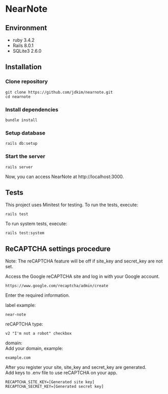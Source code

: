 # NearNote
## Environment
* ruby 3.4.2
* Rails 8.0.1
* SQLite3 2.6.0

## Installation
### Clone repository
```
git clone https://github.com/jdkim/nearnote.git
cd nearnote
```

### Install dependencies
```
bundle install
```

### Setup database
```
rails db:setup
```

### Start the server
```
rails server
```

Now, you can access NearNote at http://localhost:3000.

## Tests
This project uses Minitest for testing. To run the tests, execute:
```
rails test
```

To run system tests, execute:
```
rails test:system
```

## ReCAPTCHA settings procedure
Note: The reCAPTCHA feature will be off if site_key and secret_key are not set.

Access the Google reCAPTCHA site and log in with your Google account.
```
https://www.google.com/recaptcha/admin/create
```

Enter the required information.

label example:
```
near-note
```

reCAPTCHA type:
```
v2 "I'm not a robot" checkbox
```

domain:  
Add your domain, example:
```
example.com
```

After you register your site, site_key and secret_key are generated.  
Add keys to .env file to use reCAPTCHA on your app.
```
RECAPTCHA_SITE_KEY=[Generated site key]
RECAPTCHA_SECRET_KEY=[Generated secret key]
```
